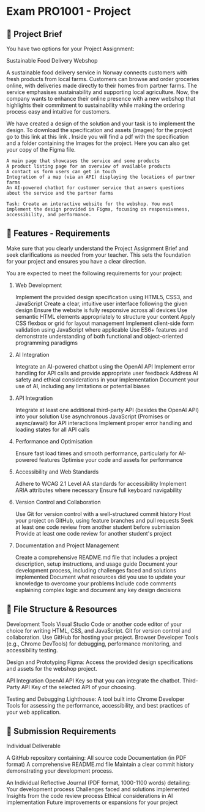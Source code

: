 # Exam PRO1001 - Project

## 📄 Project Brief

You have two options for your Project Assignment:

Sustainable Food Delivery Webshop

A sustainable food delivery service in Norway connects customers with fresh products from local farms. Customers can browse and order groceries online, with deliveries made directly to their homes from partner farms. The service emphasises sustainability and supporting local agriculture. Now, the company wants to enhance their online presence with a new webshop that highlights their commitment to sustainability while making the ordering process easy and intuitive for customers.

We have created a design of the solution and your task is to implement the design. To download the specification and assets (images) for the project go to this link at this link . Inside you will find a pdf with the specification and a folder containing the Images for the project. Here you can also get your copy of the Figma file.

    A main page that showcases the service and some products
    A product listing page for an overview of available products
    A contact us form users can get in touch
    Integration of a map (via an API) displaying the locations of partner farms
    An AI-powered chatbot for customer service that answers questions about the service and the partner farms

    Task: Create an interactive website for the webshop. You must implement the design provided in Figma, focusing on responsiveness, accessibility, and performance. 

## 🚀 Features - Requirements
Make sure that you clearly understand the Project Assignment Brief and seek clarifications as needed from your teacher. This sets the foundation for your project and ensures you have a clear direction.

You are expected to meet the following requirements for your project:

1. Web Development

    Implement the provided design specification using HTML5, CSS3, and JavaScript
    Create a clear, intuitive user interface following the given design
    Ensure the website is fully responsive across all devices
    Use semantic HTML elements appropriately to structure your content
    Apply CSS flexbox or grid for layout management
    Implement client-side form validation using JavaScript where applicable
    Use ES6+ features and demonstrate understanding of both functional and object-oriented programming paradigms

2. AI Integration

    Integrate an AI-powered chatbot using the OpenAI API
    Implement error handling for API calls and provide appropriate user feedback
    Address AI safety and ethical considerations in your implementation
    Document your use of AI, including any limitations or potential biases

3. API Integration

    Integrate at least one additional third-party API (besides the OpenAI API) into your solution
    Use asynchronous JavaScript (Promises or async/await) for API interactions
    Implement proper error handling and loading states for all API calls

4. Performance and Optimisation

    Ensure fast load times and smooth performance, particularly for AI-powered features
    Optimise your code and assets for performance

5. Accessibility and Web Standards

    Adhere to WCAG 2.1 Level AA standards for accessibility
    Implement ARIA attributes where necessary
    Ensure full keyboard navigability

6. Version Control and Collaboration

    Use Git for version control with a well-structured commit history
    Host your project on GitHub, using feature branches and pull requests
    Seek at least one code review from another student before submission
    Provide at least one code review for another student's project

7. Documentation and Project Management

    Create a comprehensive README.md file that includes a project description, setup instructions, and usage guide
    Document your development process, including challenges faced and solutions implemented
    Document what resources did you use to update your knowledge to overcome your problems
    Include code comments explaining complex logic and document any key design decisions


## 📁 File Structure & Resources

Development Tools
    Visual Studio Code or another code editor of your choice for writing HTML, CSS, and JavaScript.
    Git for version control and collaboration. Use GitHub for hosting your project.
    Browser Developer Tools (e.g., Chrome DevTools) for debugging, performance monitoring, and accessibility testing.

Design and Prototyping
    Figma: Access the provided design specifications and assets for the webshop project.

API Integration
    OpenAI API Key so that you can integrate the chatbot.
    Third-Party API Key of the selected API of your choosing.

Testing and Debugging
    Lighthouse: A tool built into Chrome Developer Tools for assessing the performance, accessibility, and best practices of your web application.

## 📁 Submission Requirements

Individual Deliverable

A GitHub repository containing:
    All source code
    Documentation (in PDF format)
    A comprehensive README.md file
    Maintain a clear commit history demonstrating your development process.

An Individual Reflective Journal (PDF format, 1000-1100 words) detailing:
    Your development process
    Challenges faced and solutions implemented
    Insights from the code review process
    Ethical considerations in AI implementation
    Future improvements or expansions for your project


